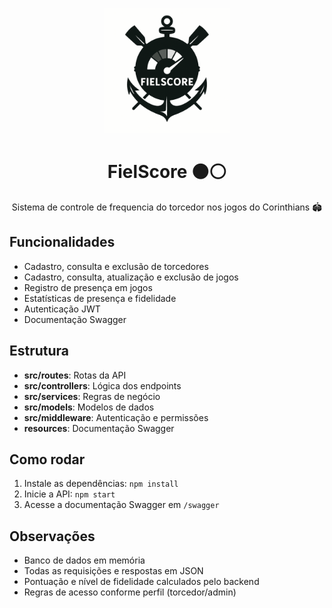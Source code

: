 <p align="center">
  <img src="assets/FS_Simbolo.png" alt="Logo FielScore" width="200"/>
</p>

<h1 align="center">FielScore ⚫⚪</h1>

<p align="center">
  Sistema de controle de frequencia do torcedor nos jogos do Corinthians 🏟️
</p>

## Funcionalidades
- Cadastro, consulta e exclusão de torcedores
- Cadastro, consulta, atualização e exclusão de jogos
- Registro de presença em jogos
- Estatísticas de presença e fidelidade
- Autenticação JWT
- Documentação Swagger

## Estrutura
- **src/routes**: Rotas da API
- **src/controllers**: Lógica dos endpoints
- **src/services**: Regras de negócio
- **src/models**: Modelos de dados
- **src/middleware**: Autenticação e permissões
- **resources**: Documentação Swagger

## Como rodar
1. Instale as dependências: `npm install`
2. Inicie a API: `npm start`
3. Acesse a documentação Swagger em `/swagger`

## Observações
- Banco de dados em memória
- Todas as requisições e respostas em JSON
- Pontuação e nível de fidelidade calculados pelo backend
- Regras de acesso conforme perfil (torcedor/admin)
